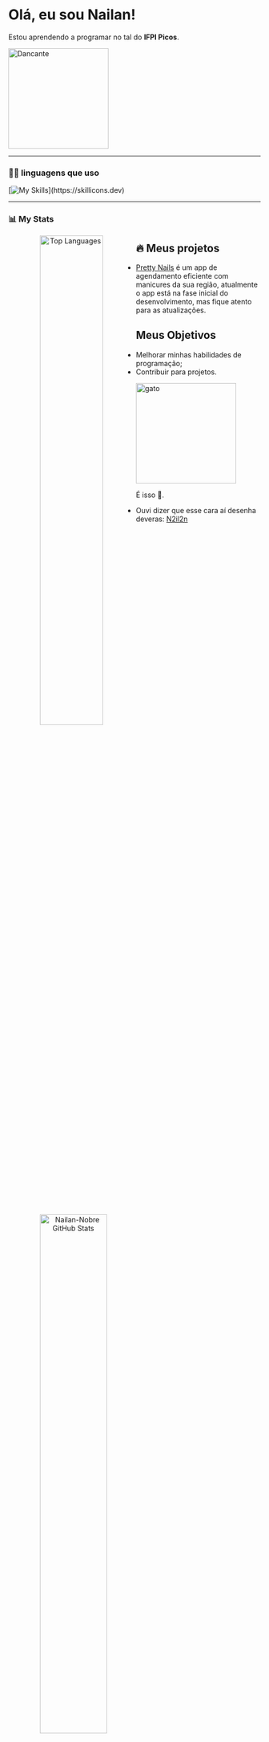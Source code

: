 # Olá, eu sou Nailan!

Estou aprendendo a programar no tal do **IFPI Picos**.

<img src="https://th.bing.com/th/id/R.5ec43944748de0beb799abdd2aaeae65?rik=1haYwgHdF9Qbcg&riu=http%3a%2f%2f24.media.tumblr.com%2fb9a552bef486726fb1206750e50c643e%2ftumblr_mq4c74lZ6S1rwai13o1_500.gif&ehk=RBG4kUJF1rTPpqf1sfVW%2bfm5l3Uy6c6e7bjpVOZ7ghk%3d&risl=&pid=ImgRaw&r=0" width="200" alt="Dancante">

---
### 👨‍💻 linguagens que uso

[![My Skills](https://skillicons.dev/icons?i=,html,css,já,py,)](https://skillicons.dev)


---
### 📊 **My Stats**

<div align="center">
  <img alt="Top Languages" align="left" width="50%" src="https://github-readme-stats.vercel.app/api/top-langs/?username=Nailan-Nobre&layout=compact&langs_count=10&theme=dark"/>
  <img alt="Nailan-Nobre GitHub Stats" align="left" width="51.5%" src="https://github-readme-stats.vercel.app/api?username=Nailan-Nobre &show_icons=true&theme=dark"/>
</div>

## 🔥 Meus projetos
- [Pretty Nails](https://ifpi-picos.github.io/projeto-integrador-pretty-nails/) é um app de agendamento eficiente com manicures da sua região, atualmente o app está na fase inicial do desenvolvimento, mas fique atento para as atualizações.

## Meus Objetivos
- Melhorar minhas habilidades de programação;
- Contribuir para projetos.

<img src="https://i.gifer.com/origin/bc/bcbb9ef33e46f728908acea171722f83_w200.webp" width="200" alt="gato">

É isso 🤙.
- Ouvi dizer que esse cara aí desenha deveras: [N2il2n](https://www.instagram.com/n2il2n/)
